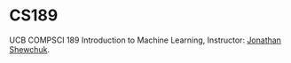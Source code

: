 # CS189
UCB COMPSCI 189 Introduction to Machine Learning, Instructor: [Jonathan Shewchuk](./https://people.eecs.berkeley.edu/~jrs/).
